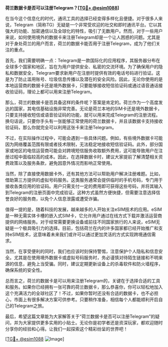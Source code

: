 **荷兰数据卡是否可以注册Telegram？[[TG💪+ @esim1088](https://t.me/s/esim1088)]**

在当今这个信息化的时代，通讯工具的选择已经变得多样化且便捷。对于很多人来说，Telegram（简称TG）无疑是一个非常受欢迎的社交和即时通讯平台。它以其强大的功能、加密通信以及全球化的特性，吸引了无数用户。然而，对于一些用户来说，如何使用境外的数据卡来注册Telegram却是一个让人困惑的问题。尤其是对于身处荷兰的用户而言，荷兰的数据卡能否用于注册Telegram，成为了他们关注的重点。

首先，我们需要明确一点：Telegram是一款国际化的应用程序，其服务器分布在全球多个国家和地区，旨在为用户提供安全、私密的交流环境。为了确保用户的隐私和数据安全，Telegram要求新用户在注册时提供有效的电话号码进行验证。这是为了防止滥用账号、垃圾信息传播以及潜在的安全风险。因此，无论你使用的是本地运营商的数据卡还是境外数据卡，只要能够接收短信验证码或通过语音通话接收验证码，理论上都可以用来注册Telegram。

那么，荷兰的数据卡是否具备这样的条件呢？答案是肯定的。荷兰作为一个高度发达的国家，其电信基础设施非常完善。无论是荷兰本地的SIM卡还是境外数据卡，只要支持接收短信或语音验证码的功能，就可以用来完成Telegram的注册流程。换句话说，只要你手头有一张能够正常使用的荷兰数据卡，并且该数据卡支持接收验证码，那么你就完全可以利用这张卡来注册Telegram。

不过，在实际操作过程中，可能会遇到一些具体问题。例如，有些境外数据卡可能因为网络覆盖范围有限或者技术限制，无法稳定地接收短信验证码。此外，部分国家或地区的电信运营商可能会对跨境短信服务收取额外费用，这可能导致用户在注册过程中面临较高的成本。因此，在选择数据卡时，建议大家提前了解清楚相关资费政策以及服务条款，避免因意外情况而影响正常使用。

当然，除了直接使用数据卡外，还有其他方法可以帮助用户解决注册难题。比如，借助第三方提供的虚拟号码服务。这类服务通常会提供临时的手机号码，专门用于接收各类应用的验证码。用户只需支付一定的费用即可获得这些号码，并将其输入到Telegram的注册页面中完成验证。这种方式虽然方便快捷，但需要注意选择信誉良好的服务商，以免个人信息泄露或遭受诈骗。

值得一提的是，随着科技的发展，越来越多的人开始关注eSIM技术的应用。eSIM是一种无需实体卡槽的嵌入式SIM卡，它允许用户通过在线方式下载并激活运营商提供的网络服务。对于经常需要更换设备或前往不同国家旅行的人来说，eSIM无疑是一个极具吸引力的选择。目前，包括荷兰在内的许多国家都已经开始推广和支持eSIM技术，这意味着未来我们或许可以通过更加灵活的方式实现跨境通信需求。

当然，在享受便利的同时，我们也应该时刻保持警惕，注意保护个人隐私和信息安全。尤其是在使用境外数据卡或虚拟号码服务时，务必谨慎对待陌生链接和不明来源的信息，避免上当受骗。同时，建议定期更新设备上的杀毒软件和防火墙程序，确保系统的安全性。

总而言之，荷兰的数据卡是可以用来注册Telegram的，关键在于选择合适的工具和服务。如果你已经拥有一张可靠的荷兰数据卡，那么恭喜你，你可以轻松地加入这个充满活力的全球社区了！不过，如果你暂时还没有合适的数据卡，也不必担心，市面上有很多解决方案可供参考。只要稍作准备，相信每个人都能顺利开启自己的Telegram之旅。

最后，希望这篇文章能为大家解答关于“荷兰数据卡是否可以注册Telegram”的疑问，并为大家提供更多实用的小贴士。无论你是初学者还是资深玩家，都欢迎随时分享你的经验和心得。让我们一起探索这个精彩纷呈的世界吧！

[[TG💪+ @esim1088](https://t.me/s/esim1088) ![Image](https://i.postimg.cc/4NQfJmqS/Snipaste-2025-05-13-00-14-12.png)]
